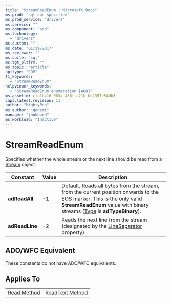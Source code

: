 ```yaml
---
title: "StreamReadEnum | Microsoft Docs"
ms.prod: "sql-non-specified"
ms.prod_service: "drivers"
ms.service: ""
ms.component: "ado"
ms.technology:
  - "drivers"
ms.custom: ""
ms.date: "01/19/2017"
ms.reviewer: ""
ms.suite: "sql"
ms.tgt_pltfrm: ""
ms.topic: "article"
apitype: "COM"
f1_keywords: 
  - "StreamReadEnum"
helpviewer_keywords: 
  - "StreamReadEnum enumeration [ADO]"
ms.assetid: cfa1b416-003a-436f-a21b-bd2397e54db3
caps.latest.revision: 11
author: "MightyPen"
ms.author: "genemi"
manager: "jhubbard"
ms.workload: "Inactive"
---
```

# StreamReadEnum
Specifies whether the whole stream or the next line should be read from a [Stream](../../../ado/reference/ado-api/stream-object-ado.md) object.  
  
|Constant|Value|Description|  
|--------------|-----------|-----------------|  
|**adReadAll**|-1|Default. Reads all bytes from the stream, from the current position onwards to the [EOS](../../../ado/reference/ado-api/eos-property.md) marker. This is the only valid **StreamReadEnum** value with binary streams ([Type](../../../ado/reference/ado-api/type-property-ado-stream.md) is **adTypeBinary**).|  
|**adReadLine**|-2|Reads the next line from the stream (designated by the [LineSeparator](../../../ado/reference/ado-api/lineseparator-property-ado.md) property).|  
  
## ADO/WFC Equivalent  
 These constants do not have ADO/WFC equivalents.  
  
## Applies To  
  
|||  
|-|-|  
|[Read Method](../../../ado/reference/ado-api/read-method.md)|[ReadText Method](../../../ado/reference/ado-api/readtext-method.md)|
